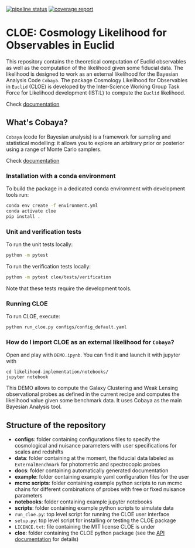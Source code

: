 [![pipeline status](https://gitlab.euclid-sgs.uk/pf-ist-likelihood/likelihood-implementation/badges/master/pipeline.svg)](https://gitlab.euclid-sgs.uk/pf-ist-likelihood/likelihood-implementation/commits/master) [![coverage report](https://gitlab.euclid-sgs.uk/pf-ist-likelihood/likelihood-implementation/badges/master/coverage.svg)](https://gitlab.euclid-sgs.uk/pf-ist-likelihood/likelihood-implementation/commits/master)

# CLOE: Cosmology Likelihood for Observables in Euclid

This repository contains the theoretical computation of Euclid observables as well as the computation of the likelihood given some fiducial data. The likelihood is designed to work as an external likelihood for the Bayesian Analysis Code `Cobaya`.
The package Cosmology Likelihood for Observables in `Euclid` (CLOE) is developed by the Inter-Science Working Group Task Force for Likelihood development (IST:L) to compute the `Euclid`  likelihood.

Check [documentation](http://pf-ist-likelihood.pages.euclid-sgs.uk/likelihood-implementation/index.html)

## What's Cobaya?

`Cobaya` (code for Bayesian analysis) is a framework for sampling and statistical modelling: it allows you to explore an arbitrary prior or posterior using a range of Monte Carlo samplers.

Check [documentation](https://cobaya.readthedocs.io/en/latest/index.html)


###  Installation with a conda environment

To build the package in a dedicated conda environment with development tools run:

```bash
conda env create -f environment.yml
conda activate cloe
pip install .
```

### Unit and verification tests

To run the unit tests locally:

```bash
python -m pytest
```

To run the verification tests locally:

```bash
python -m pytest cloe/tests/verification
```

Note that these tests require the development tools.

### Running CLOE

To run CLOE, execute:

```bash
python run_cloe.py configs/config_default.yaml
```

### How do I import CLOE as an external likelihood for `Cobaya`?
Open and play with ```DEMO.ipynb```. You can find it and launch it with jupyter with

```
cd likelihood-implementation/notebooks/
jupyter notebook
```

This DEMO allows to compute the Galaxy Clustering and Weak Lensing observational probes as defined in the current recipe and computes the likelihood value given some benchmark data. It uses Cobaya as the main Bayesian Analysis tool.

## Structure of the repository
*  **configs**: folder containing configurations files to specify the cosmological and nuisance parameters with user specifications for scales and redshifts
*  **data**:  folder containing at the moment, the fiducial data labeled as `ExternalBenchmark` for photometric and spectrocopic probes
*  **docs**:  folder containing automatically generated documentation
*  **example**: folder containing  example yaml configuration files for the user
*  **mcmc scripts**: folder containing example python scripts to run mcmc chains for different combinations of probes with free or fixed nuisance parameters
*  **notebooks**: folder containing example jupyter notebooks
*  **scripts**: folder containing  example python scripts to simulate data
*  ```run_cloe.py```: top level script for running the CLOE user interface
*  ```setup.py```: top level script for installing or testing the CLOE package
*  ```LICENCE.txt```: file containing the MIT license CLOE is under
*  **cloe**: folder containing the CLOE python package (see the [API documentation](http://pf-ist-likelihood.pages.euclid-sgs.uk/likelihood-implementation/index.html) for details)
